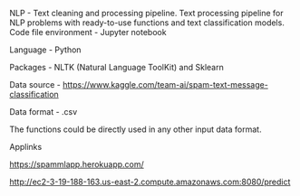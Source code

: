 NLP - Text cleaning and processing pipeline.
Text processing pipeline for NLP problems with ready-to-use functions and text classification models.
Code file environment - Jupyter notebook

Language - Python

Packages - NLTK (Natural Language ToolKit) and Sklearn

Data source - https://www.kaggle.com/team-ai/spam-text-message-classification

Data format - .csv

The functions could be directly used in any other input data format.

Applinks

https://spammlapp.herokuapp.com/

http://ec2-3-19-188-163.us-east-2.compute.amazonaws.com:8080/predict
